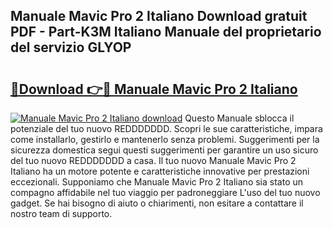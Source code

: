 ## Manuale Mavic Pro 2 Italiano Download gratuit PDF - Part-K3M Italiano Manuale del proprietario del servizio GLYOP

# <h2><a href="http://dfc7pg.blite.top/?on=Manuale+Mavic+Pro+2+Italiano">🔗Download 👉🔴 Manuale Mavic Pro 2 Italiano</a></h2>

[![Manuale Mavic Pro 2 Italiano download](https://i.imgur.com/lujVjoI.png)](http://dfc7pg.blite.top/?on=Manuale+Mavic+Pro+2+Italiano)
Questo Manuale sblocca il potenziale del tuo nuovo REDDDDDDD. Scopri le sue caratteristiche, impara come installarlo, gestirlo e mantenerlo senza problemi. Suggerimenti per la sicurezza domestica segui questi suggerimenti per garantire un uso sicuro del tuo nuovo REDDDDDDD a casa. Il tuo nuovo Manuale Mavic Pro 2 Italiano ha un motore potente e caratteristiche innovative per prestazioni eccezionali. Supponiamo che Manuale Mavic Pro 2 Italiano sia stato un compagno affidabile nel tuo viaggio per padroneggiare L'uso del tuo nuovo gadget. Se hai bisogno di aiuto o chiarimenti, non esitare a contattare il nostro team di supporto.
